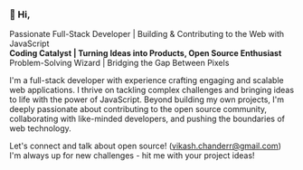 ### 👋 Hi,
Passionate Full-Stack Developer | Building & Contributing to the Web with JavaScript ️<br>
**Coding Catalyst | Turning Ideas into Products, Open Source Enthusiast** <br>
Problem-Solving Wizard | Bridging the Gap Between Pixels

I'm a full-stack developer with experience crafting engaging and scalable web applications. I thrive on tackling complex challenges and bringing ideas to life with the power of JavaScript. Beyond building my own projects, I'm deeply passionate about contributing to the open source community, collaborating with like-minded developers, and pushing the boundaries of web technology.

Let's connect and talk about open source! (vikash.chanderr@gmail.com) <br>
I'm always up for new challenges - hit me with your project ideas!
